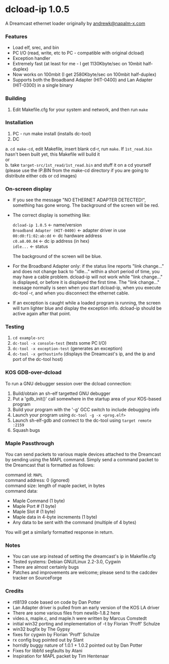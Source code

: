 # dcload-ip 1.0.5

A Dreamcast ethernet loader originally by <andrewk@napalm-x.com>

### Features

* Load elf, srec, and bin
* PC I/O (read, write, etc to PC - compatible with original dcload)
* Exception handler
* Extremely fast (at least for me - I get 1130Kbyte/sec on 10mbit half-duplex)
* Now works on 100mbit (I get 2580Kbyte/sec on 100mbit half-duplex)
* Supports both the Broadband Adapter (HIT-0400) and Lan Adapter (HIT-0300)
  in a single binary

### Building

1. Edit Makefile.cfg for your system and network, and then run `make`

### Installation

1. PC - run make install (installs dc-tool)
2. DC

 a. `cd make-cd`, edit Makefile, insert blank cd-r, run `make`. If
   `1st_read.bin` hasn't been built yet, this Makefile will build it  
 or  
 b. take `target-src/1st_read/1st_read.bin` and stuff it on a cd yourself
      (please use the IP.BIN from the make-cd directory if you are going
       to distribute either cds or cd images)
  
### On-screen display

* If you see the message "NO ETHERNET ADAPTER DETECTED!", something has
  gone wrong. The background of the screen will be red.

* The correct display is something like:

  `dcload-ip 1.0.5`  <- name/version  
  `Broadband Adapter (HIT-0400)`  <- adapter driver in use  
  `00:d0:f1:02:ab:dd`  <- dc hardware address  
  `c0.a8.00.04`  <- dc ip address (in hex)  
  `idle...`  <- status  

  The background of the screen will be blue.

* For the Broadband Adapter only: if the status line reports "link
  change..." and does not change back to "idle..." within a short period
  of time, you may have a cable problem. dcload-ip will not work while
  "link change..." is displayed, or before it is displayed the first time.
  The "link change..." message normally is seen when you start dcload-ip,
  when you execute dc-tool -r, and when you disconnect the ethernet cable.

* If an exception is caught while a loaded program is running, the screen
  will turn lighter blue and display the exception info. dcload-ip should be
  active again after that point.

### Testing

1. `cd example-src`
2. `dc-tool -x console-test` (tests some PC I/O)
3. `dc-tool -x exception-test` (generates an exception)
4. `dc-tool -x gethostinfo` (displays the Dreamcast's ip, and the ip and port of
   the dc-tool host)

### KOS GDB-over-dcload

To run a GNU debugger session over the dcload connection:

1. Build/obtain an sh-elf targetted GNU debugger
2. Put a 'gdb_init()' call somewhere in the startup area of your
   KOS-based program
3. Build your program with the '-g' GCC switch to include debugging info
4. Launch your program using `dc-tool -g -x <prog.elf>`
5. Launch sh-elf-gdb and connect to the dc-tool using `target remote :2159`
6. Squash bugs

### Maple Passthrough

You can send packets to various maple devices attached to the Dreamcast by
sending using the MAPL command. Simply send a command packet to the Dreamcast
that is formatted as follows:

command id: `MAPL`  
command address: 0 (ignored)  
command size: length of maple packet, in bytes  
command data:

- Maple Command (1 byte)  
- Maple Port # (1 byte)  
- Maple Slot # (1 byte)  
- Maple data in 4-byte increments (1 byte)  
- Any data to be sent with the command (multiple of 4 bytes)  

You will get a similarly formatted response in return.

### Notes

* You can use arp instead of setting the dreamcast's ip in Makefile.cfg
* Tested systems: Debian GNU/Linux 2.2-3.0, Cygwin
* There are almost certainly bugs
* Patches and improvements are welcome; please send to the cadcdev tracker
  on SourceForge

### Credits
* rtl8139 code based on code by Dan Potter
* Lan Adapter driver is pulled from an early version of the KOS LA driver
* There are some various files from newlib-1.8.2 here
* video.s, maple.c, and maple.h were written by Marcus Comstedt
* initial win32 porting and implementation of -t by Florian 'Proff' Schulze
* win32 bugfix by The Gypsy
* fixes for cygwin by Florian 'Proff' Schulze
* rx config bug pointed out by Slant
* horridly buggy nature of 1.0.1 + 1.0.2 pointed out by Dan Potter
* Fixes for libbfd segfaults by Atani
* Inspiration for MAPL packet by Tim Hentenaar

